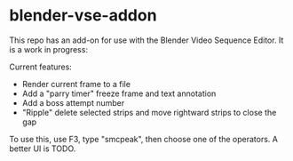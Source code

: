 # blender-vse-addon

This repo has an add-on for use with the Blender Video Sequence
Editor.  It is a work in progress:

Current features:

* Render current frame to a file
* Add a "parry timer" freeze frame and text annotation
* Add a boss attempt number
* "Ripple" delete selected strips and move rightward strips to close the gap

To use this, use F3, type "smcpeak", then choose one of the operators.
A better UI is TODO.
